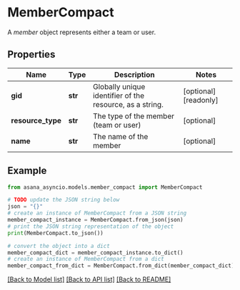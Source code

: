 # MemberCompact

A *member* object represents either a team or user.

## Properties

Name | Type | Description | Notes
------------ | ------------- | ------------- | -------------
**gid** | **str** | Globally unique identifier of the resource, as a string. | [optional] [readonly] 
**resource_type** | **str** | The type of the member (team or user) | [optional] 
**name** | **str** | The name of the member | [optional] 

## Example

```python
from asana_asyncio.models.member_compact import MemberCompact

# TODO update the JSON string below
json = "{}"
# create an instance of MemberCompact from a JSON string
member_compact_instance = MemberCompact.from_json(json)
# print the JSON string representation of the object
print(MemberCompact.to_json())

# convert the object into a dict
member_compact_dict = member_compact_instance.to_dict()
# create an instance of MemberCompact from a dict
member_compact_from_dict = MemberCompact.from_dict(member_compact_dict)
```
[[Back to Model list]](../README.md#documentation-for-models) [[Back to API list]](../README.md#documentation-for-api-endpoints) [[Back to README]](../README.md)


